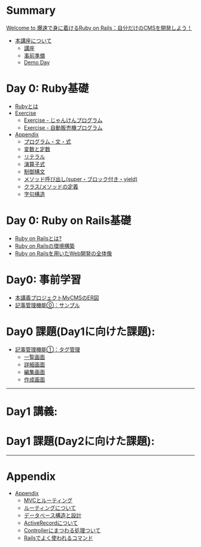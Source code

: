 # Summary

[Welcome to 爆速で身に着けるRuby on Rails：自分だけのCMSを開発しよう！](welcome.md)

- [本講座について](running-the-course.md)
  - [講座](running-the-course/course-structure.md)
  - [事前準備](running-the-course/course-building.md)
  - [Demo Day](running-the-course/demo-day.md)

# Day 0: Ruby基礎

- [Rubyとは](day-0/what-is-ruby.md)
- [Exercise](day-0/exercise/welcome.md)
  - [Exercise - じゃんけんプログラム](day-0/exercise/exercise-janken.md)
  - [Exercise - 自動販売機プログラム](day-0/exercise/exercise-vending-machine.md)
- [Appendix](day-0/appendix/welcome.md)
  - [プログラム・文・式](day-0/appendix/program.md)
  - [変数と定数](day-0/appendix/variables.md)
  - [リテラル](day-0/appendix/literal.md)
  - [演算子式](day-0/appendix/operator.md)
  - [制御構文](day-0/appendix/control.md)
  - [メソッド呼び出し(super・ブロック付き・yield)](day-0/appendix/call.md)
  - [クラス/メソッドの定義](day-0/appendix/def.md)
  - [字句構造](day-0/appendix/flexical.md)


# Day 0: Ruby on Rails基礎
- [Ruby on Railsとは?](day-0/what-is-ruby-on-rails.md)
- [Ruby on Railsの環境構築](day-0/how-to-setup.md)
- [Ruby on Railsを用いたWeb開発の全体像](day-0/web-development-overview.md)
  <!-- - [Webサーバとアプリケーションサーバの理解](day-0/web-and-application-server.md)
  - [MVC+MR(ミドルウェア、ルーティング)基礎](day-0/mvc-architecture-and-routing.md)
  - [フォルダ/ファイルの関係性](day-0/folders-and-files.md)
  - [データベース管理とマイグレーション](day-0/databse-management-and-migration.md) -->

# Day0: 事前学習

- [本講義プロジェクトMyCMSのER図](day-0/goal.md)
- [記事管理機能⓪：サンプル](day-0/cms-sample.md)

# Day0 課題(Day1に向けた課題):

- [記事管理機能①：タグ管理](day-0/cms-tag.md)
  - [一覧画面](day-0/cms-tag-index.md)
  - [詳細画面](day-0/cms-tag-show.md)
  - [編集画面](day-0/cms-tag-edit.md)
  - [作成画面](day-0/cms-tag-new.md)


----

# Day1 講義:



# Day1 課題(Day2に向けた課題):

<!-- ----

# Day2 講義:



# Day2 課題(Day3に向けた課題):

----

# Day3 講義:


# Day3 Demo Day: -->

----

# Appendix

- [Appendix](appendix/welcome.md)
  - [MVCとルーティング](appendix/mvc-r.md)
  - [ルーティングについて](appendix/routing.md)
  - [データベース構造と設計](appendix/database-design.md)
  - [ActiveRecordについて](appendix/active-record.md)
  - [Controllerにまつわる処理ついて](appendix/controller.md)
  - [Railsでよく使われるコマンド](appendix/rails-dev-command.md)
  <!-- - [マイグレーション](appendix/database-migration.md) -->
  <!-- - [web開発の全体像](appendix/web-development-overview.md) -->
